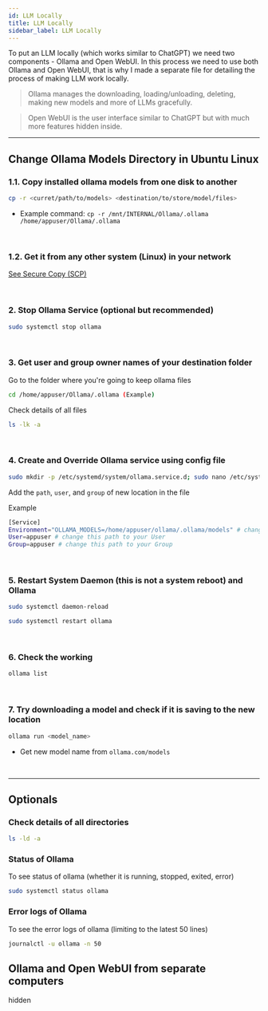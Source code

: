 ```yaml
---
id: LLM Locally
title: LLM Locally
sidebar_label: LLM Locally
---
```


To put an LLM locally (which works similar to ChatGPT) we need two components - Ollama and Open WebUI. In this process we need to use both Ollama and Open WebUI, that is why I made a separate file for detailing the process of making LLM work locally.

> Ollama manages the downloading, loading/unloading, deleting, making new models and more of LLMs gracefully.

> Open WebUI is the user interface similar to ChatGPT but with much more features hidden inside. 




---


## Change Ollama Models Directory in Ubuntu Linux

### 1.1. Copy installed ollama models from one disk to another

```bash
cp -r <curret/path/to/models> <destination/to/store/model/files>
```

* Example command: ```cp -r /mnt/INTERNAL/Ollama/.ollama /home/appuser/Ollama/.ollama```

<br />

### 1.2. Get it from any other system (Linux) in your network

[See Secure Copy (SCP)](./Secure_Copy_SCP.md)

<br />

### 2. Stop Ollama Service (optional but recommended)

```bash
sudo systemctl stop ollama
```

<br />

### 3. Get user and group owner names of your destination folder

Go to the folder where you're going to keep ollama files

```bash
cd /home/appuser/Ollama/.ollama (Example)
```

Check details of all files

```bash
ls -lk -a
```

<br />

### 4. Create and Override Ollama service using config file

```bash
sudo mkdir -p /etc/systemd/system/ollama.service.d; sudo nano /etc/systemd/system/ollama.service.d/override.conf
```

Add the `path`, `user`, and `group` of new location in the file

Example

```bash
[Service]
Environment="OLLAMA_MODELS=/home/appuser/ollama/.ollama/models" # change this path to your path
User=appuser # change this path to your User
Group=appuser # change this path to your Group
```

<br />

### 5. Restart System Daemon (this is not a system reboot) and Ollama

```bash
sudo systemctl daemon-reload

sudo systemctl restart ollama
```

<br />

### 6. Check the working

```bash
ollama list
```

<br />

### 7. Try downloading a model and check if it is saving to the new location

```bash
ollama run <model_name>
```

* Get new model name from `ollama.com/models`

<br />

---

## Optionals

### Check details of all directories

```bash
ls -ld -a
```

### Status of Ollama

To see status of ollama (whether it is running, stopped, exited, error)

```bash
sudo systemctl status ollama
```

### Error logs of Ollama

To see the error logs of ollama (limiting to the latest 50 lines)

```bash
journalctl -u ollama -n 50
```

## Ollama and Open WebUI from separate computers

hidden